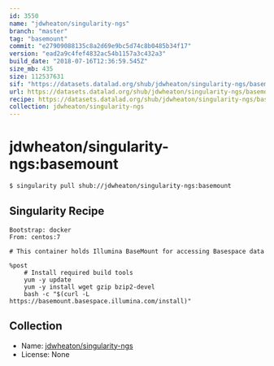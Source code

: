 ```yaml
---
id: 3550
name: "jdwheaton/singularity-ngs"
branch: "master"
tag: "basemount"
commit: "e27909088135c8a2d69e9bc5d74c8b0485b34f17"
version: "ead2a9c4fef4832ac54b1157a3c432a3"
build_date: "2018-07-16T12:36:59.545Z"
size_mb: 435
size: 112537631
sif: "https://datasets.datalad.org/shub/jdwheaton/singularity-ngs/basemount/2018-07-16-e2790908-ead2a9c4/ead2a9c4fef4832ac54b1157a3c432a3.simg"
url: https://datasets.datalad.org/shub/jdwheaton/singularity-ngs/basemount/2018-07-16-e2790908-ead2a9c4/
recipe: https://datasets.datalad.org/shub/jdwheaton/singularity-ngs/basemount/2018-07-16-e2790908-ead2a9c4/Singularity
collection: jdwheaton/singularity-ngs
---
```


# jdwheaton/singularity-ngs:basemount

```bash
$ singularity pull shub://jdwheaton/singularity-ngs:basemount
```

## Singularity Recipe

```singularity
Bootstrap: docker
From: centos:7

# This container holds Illumina BaseMount for accessing Basespace data

%post
	# Install required build tools
    yum -y update
    yum -y install wget gzip bzip2-devel
    bash -c "$(curl -L https://basemount.basespace.illumina.com/install)"
```

## Collection

 - Name: [jdwheaton/singularity-ngs](https://github.com/jdwheaton/singularity-ngs)
 - License: None

